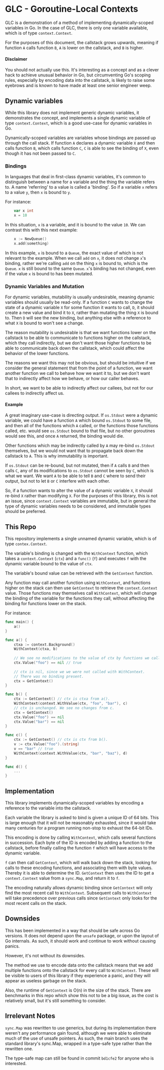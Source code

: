 # GLC - Goroutine-Local Contexts

GLC is a demonstration of a method of implementing dynamically-scoped variables in Go. In the case of GLC, there is only one variable available, which is of type `context.Context`.

For the purposes of this document, the callstack grows upwards, meaning if function `A` calls function `B`, `A` is lower on the callstack, and `B` is higher.

#### Disclaimer
You should not actually use this. It's interesting as a concept and as a clever hack to achieve unusual behavior in Go, but circumventing Go's scoping rules, especially by encoding data into the callstack, is likely to raise some eyebrows and is known to have made at least one senior engineer weep.

## Dynamic variables
While this library does not implement generic dynamic variables, it demonstrates the concept, and implements a single dynamic variable of type `context.Context`, which is a good use-case for dynamic variables in Go.

Dynamically-scoped variables are variables whose bindings are passed up through the call stack.
If function `A` declares a dynamic variable `X` and then calls function `B`, which calls function `C`, `C` is able to see the binding of `X`, even though it has not been passed to `C`.

### Bindings
In languages that deal in first-class dynamic variables, it's common to distinguish between a name for a variable and the thing the variable refers to. A name 'referring' to a value is called a 'binding'. So if a variable `x` refers to a value `y`, then `x` is bound to `y`.

For instance:
```go
	var x int
	x = 10
```

In this situation, `x` is a variable, and it is bound to the value `10`. We can contrast this with this next example:
```go
	x := NewQueue()
	x.add(something)
```

In this example, `x` is bound to a `Queue`, the exact value of which is not relevant to the example.
When we call `add` on `x`, it does not change `x`'s binding, rather we're calling `add` on the thing `x` is bound to, which is the `Queue`. `x` is still bound to the same `Queue`. `x`'s binding has not changed, even if the value `x` is bound to has been mutated.


### Dynamic Variables and Mutation

For dynamic variables, mutability is usually undesirable, meaning dynamic variables should usually be read-only. If a function `C` wants to change the state of a dynamic variable `X` for some function it wants to call, `D`, it should create a new value and bind it to `X`, rather than mutating the thing `X` is bound to. Then `D` will see the new binding, but anything else with a reference to what `X` is bound to won't see a change.

The reason mutability is undesirable is that we want functions lower on the callstack to be able to communicate to functions higher on the callstack, which they call indirectly, but we don't want those higher functions to be able to communicate back down the callstack, which could affect the behavior of the lower functions.

The reasons we want this may not be obvious, but should be intuitive if we consider the general statement that from the point of a function, we want another function we call to behave how we want it to, but we don't want that to indirectly affect how we behave, or how our caller behaves.

In short, we want to be able to indirectly affect our callees, but not for our callees to indirectly affect us.

#### Example

A great imaginary use-case is directing output. If `os.Stdout` were a dynamic variable, we could have a function `A` which bound `os.Stdout` to some file, and then all of the functions which `A` called, or the functions those functions called, etc. would see `os.Stdout` bound to that file, but no other goroutines would see this, and once `A` returned, the binding would die.

Other functions which may be indirectly called by `A` may re-bind `os.Stdout` themselves, but we would not want that to propagate back down the callstack to `A`. This is why immutability is important.

If `os.Stdout` can be re-bound, but not mutated, then if `A` calls `B` and then calls `C`, any of `B`s modifications to `os.Stdout` cannot be seen by `C`, which is what we want. We want `A` to be able to tell `B` and `C` where to send their output, but not to let `B` or `C` interfere with each other.

So, if a function wants to alter the value of a dynamic variable `X`, it should re-bind `X` rather than modifying `X`. For the purposes of this library, this is not an issue, since `context.Context` variables are immutable, but in general the type of dynamic variables needs to be considered, and immutable types should be preferred.

## This Repo

This repository implements a single unnamed dynamic variable, which is of type `contex.Context`.

The variable's binding is changed with the `WithContext` function, which takes a `context.Context` (`ctx`) and a `func()` (`f`) and executes `f` with the dynamic variable bound to the value of `ctx`.

The variable's bound value can be retrieved with the `GetContext` function.

Any function may call another function using `WithContext`, and functions higher on the stack can then use `GetContext` to retrieve the `context.Context` value. Those functions may themselves call `WithContext`, which will change the binding of the variable for the functions they call, without affecting the binding for functions lower on the stack.

For instance:
```go
func main() {
	a()
}

func a() {
	ctxa := context.Background()
	WithContext(ctxa, b)
	
	// We see no modifications to the value of ctx by functions we call.
	ctx.Value("foo") == nil // true
	
	// ctx is nil, since we we were not called with WithContext.
	// There was no binding present.
	ctx = GetContext()
}

func b() {
	ctx := GetContext() // ctx is ctxa from a().
	WithContext(context.WithValue(ctx, "foo", "bar"), c)
	// ctx is unchanged. We see no changes from c.
	ctx = GetContext()
	ctx.Value("foo") == nil
	ctx.Value("bar") == nil
}

func c() {
	ctx := GetContext() // ctx is ctx from b().
	v := ctx.Value("foo").(string)
	v == "bar" // true
	WithContext(context.WithValue(ctx, "bar", "baz"), d)
}

func d() {
	...
}
```

## Implementation

This library implements dynamically-scoped variables by encoding a reference to the variable into the callstack.

Each variable the library is asked to bind is given a unique ID of 64 bits. This is large enough that it will not be reasonably exhausted, since it would take many centuries for a program running non-stop to exhaust the 64-bit IDs.

This encoding is done by calling `WithContext`, which calls several functions in succession. Each byte of the ID is encoded by adding a function to the callstack, before finally calling the function `f` which will have access to the dynamic variable.

`f` can then call `GetContext`, which will walk back down the stack, looking for calls to these encoding functions, and associating them with byte values. Thereby it is able to determine the ID. `GetContext` then uses the ID to get a `context.Context` value from a `sync.Map`, and return it to `f`.

The encoding naturally allows dynamic binding since `GetContext` will only find the most recent call to `WithContext`. Subsequent calls to `WithContext` will take precedence over previous calls since `GetContext` only looks for the most recent calls on the stack.

## Downsides

This has been implemented in a way that should be safe across Go versions. It does not depend upon the `unsafe` package, or upon the layout of Go internals. As such, it should work and continue to work without causing panics.

However, it's not without its downsides.

The method we use to encode data onto the callstack means that we add multiple functions onto the callstack for every call to `WithContext`. These will be visible to users of this library if they experience a panic, and they will appear as useless garbage on the stack.

Also, the runtime of `GetContext` is O(n) in the size of the stack. There are benchmarks in this repo which show this not to be a big issue, as the cost is relatively small, but it's still something to consider.

## Irrelevant Notes

`sync.Map` was rewritten to use generics, but during its implementation there weren't any performance gain found, although we were able to eliminate much of the use of unsafe pointers. As such, the main branch uses the standard library's sync.Map, wrapped in a type-safe type rather than the rewritten one.

The type-safe map can still be found in commit `bd1cfe2` for anyone who is interested.
